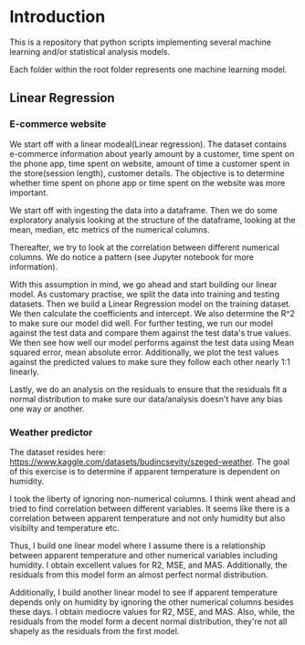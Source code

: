 
# Introduction
This is a repository that python scripts implementing several machine learning and/or statistical analysis models. 

Each folder within the root folder represents one machine learning model. 

## Linear Regression

### E-commerce website

We start off with a linear modeal(Linear regression). The dataset contains e-commerce information about yearly amount by a customer, time spent on the phone app, time spent on website, amount of time a customer spent in the store(session length), customer details. The objective is to determine whether time spent on phone app or time spent on the website was more important. 

We start off with ingesting the data into a dataframe. Then we do some exploratory analysis looking at the structure of the dataframe, looking at the mean, median, etc metrics of the numerical columns. 

Thereafter, we try to look at the correlation between different numerical columns. We do notice a pattern (see Jupyter notebook for more information). 

With this assumption in mind, we go ahead and start building our linear model. As customary practise, we split the data into training and testing datasets. Then we build a Linear Regression model on the training dataset. We then calculate the coefficients and intercept. We also determine the R^2 to make sure our model did well. For further testing, we run our model against the test data and compare them against the test data's true values. We then see how well our model performs against the test data using Mean squared error, mean absolute error. Additionally, we plot the test values against the predicted values to make sure they follow each other nearly 1:1 linearly.

 Lastly, we do an analysis on the residuals to ensure that the residuals fit a normal distribution to make sure our data/analysis doesn't have any bias one way or another.  


### Weather predictor

The dataset resides here: https://www.kaggle.com/datasets/budincsevity/szeged-weather. The goal of this exercise is to determine if apparent temperature is dependent on humidity. 

I took the liberty of ignoring non-numerical columns. I think went ahead and tried to find correlation between different variables. It seems like there is a correlation between apparent temperature and not only  humidity but also visibilty and temperature etc. 

Thus, I build one linear model where I assume there is a relationship between apparent temperature and other numerical variables including humidity. I obtain excellent values for R2, MSE, and MAS. Additionally, the residuals from this model form an almost perfect normal distribution.

Additionally, I build another linear model to see if apparent temperature depends only on humidity by ignoring the other numerical columns besides these days. I obtain mediocre values for R2, MSE, and MAS. Also, while, the residuals from the model form a decent normal distribution, they're not all shapely as the residuals from the first model. 